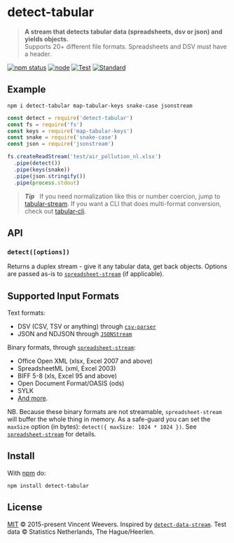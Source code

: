 # detect-tabular

> **A stream that detects tabular data (spreadsheets, dsv or json) and yields objects.**  
> Supports 20+ different file formats. Spreadsheets and DSV must have a header.

[![npm status](http://img.shields.io/npm/v/detect-tabular.svg)](https://www.npmjs.org/package/detect-tabular)
[![node](https://img.shields.io/node/v/detect-tabular.svg)](https://www.npmjs.org/package/detect-tabular)
[![Test](https://img.shields.io/github/workflow/status/vweevers/detect-tabular/Test?label=test)](https://github.com/vweevers/detect-tabular/actions/workflows/test.yml)
[![Standard](https://img.shields.io/badge/standard-informational?logo=javascript&logoColor=fff)](https://standardjs.com)

## Example

`npm i detect-tabular map-tabular-keys snake-case jsonstream`

```js
const detect = require('detect-tabular')
const fs = require('fs')
const keys = require('map-tabular-keys')
const snake = require('snake-case')
const json = require('jsonstream')

fs.createReadStream('test/air_pollution_nl.xlsx')
  .pipe(detect())
  .pipe(keys(snake))
  .pipe(json.stringify())
  .pipe(process.stdout)
```

> **_Tip_**   If you need normalization like this or number coercion, jump to [tabular-stream](https://www.npmjs.org/package/tabular-stream). If you want a CLI that does multi-format conversion, check out [tabular-cli](https://www.npmjs.org/package/tabular-cli).

## API

### `detect([options])`

Returns a duplex stream - give it any tabular data, get back objects. Options are passed as-is to [`spreadsheet-stream`](https://github.com/vweevers/spreadsheet-stream) (if applicable).

## Supported Input Formats

Text formats:

- DSV (CSV, TSV or anything) through [`csv-parser`](https://npmjs.com/package/csv-parser)
- JSON and NDJSON through [`JSONStream`](https://npmjs.com/package/JSONStream)

Binary formats, through [`spreadsheet-stream`](https://github.com/vweevers/spreadsheet-stream):

- Office Open XML (xlsx, Excel 2007 and above)
- SpreadsheetML (xml, Excel 2003)
- BIFF 5-8 (xls, Excel 95 and above)
- Open Document Format/OASIS (ods)
- SYLK
- [And more](https://github.com/SheetJS/js-xlsx).

NB. Because these binary formats are not streamable, `spreadsheet-stream` will buffer the whole thing in memory. As a safe-guard you can set the `maxSize` option (in bytes): `detect({ maxSize: 1024 * 1024 })`. See [`spreadsheet-stream`](https://github.com/vweevers/spreadsheet-stream) for details.

## Install

With [npm](https://npmjs.org) do:

```
npm install detect-tabular
```

## License

[MIT](LICENSE.md) © 2015-present Vincent Weevers. Inspired by [`detect-data-stream`](https://www.npmjs.com/package/detect-data-stream).  Test data © Statistics Netherlands, The Hague/Heerlen.
